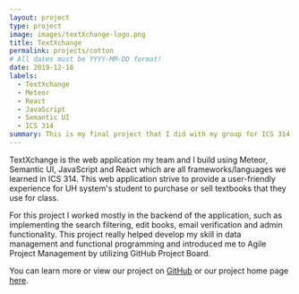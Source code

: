 ```yaml
---
layout: project
type: project
image: images/textXchange-logo.png
title: TextXchange
permalink: projects/cotton
# All dates must be YYYY-MM-DD format!
date: 2019-12-18
labels:
  - TextXchange
  - Meteor
  - React
  - JavaScript
  - Semantic UI
  - ICS 314
summary: This is my final project that I did with my group for ICS 314 to provide UH students with a platform for exchanging books
---
```


TextXchange is the web application my team and I build using Meteor, Semantic UI, JavaScript and React which are all frameworks/languages we learned in ICS 314. This web application strive to provide a user-friendly experience for UH system's student to purchase or sell textbooks that they use for class.

For this project I worked mostly in the backend of the application, such as implementing the search filtering, edit books, email verification and admin functionality. This project really helped develop my skill in data management and functional programming and introduced me to Agile Project Management by utilizing GitHub Project Board.


You can learn more or view our project on [GitHub](https://github.com/textxchange/textXchange) or our project home page [here](https://textxchange.github.io/).
